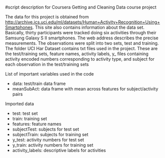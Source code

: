 #script description for Coursera Getting and Cleaning Data course project

The data for this project is obtained from http://archive.ics.uci.edu/ml/datasets/Human+Activity+Recognition+Using+Smartphones. 
This site also contains information about the data set. Basically, thirty participants were tracked doing six activities through their 
Samsung Galaxy S II smartphones. The web address describes the precise measurements. The observations were split into two sets, test and training.
The folder UCI Har Dataset contains txt files used in the project. These are the test/training sets, feature names, activity labels, y_ files containing activity encoded numbers 
corresponding to activity type, and subject for each observation in the test/training sets 

List of important variables used in the code
* data: test/train data frame 
* meanSubAct: data frame with mean across features for subject/activity pairs

Imported data
* test: test set
* train: training set 
* features: feature names 
* subjectTest: subjects for test set
* subjectTrain: subjects for training set
* y_test: activity numbers for test set
* y_train: activity numbers for training set
* activity_labels: descriptive labels for activities
